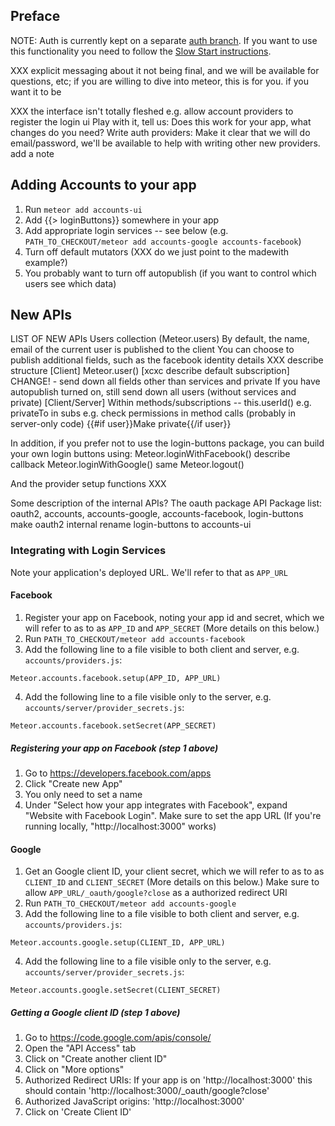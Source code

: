 ## Preface
NOTE: Auth is currently kept on a separate [auth branch](https://github.com/meteor/meteor/tree/auth). If you want to use this functionality you need to follow the [Slow Start instructions](https://github.com/meteor/meteor#slow-start-for-developers).

XXX explicit messaging about it not being final, and we will be available for questions, etc; if you are willing to dive into meteor, this is for you. if you want it to be 


XXX the interface isn't totally fleshed
e.g. allow account providers to register the login ui
Play with it, tell us: Does this work for your app, what changes do you need?
Write auth providers: Make it clear that we will do email/password, we'll be available to help with writing other new providers.
add a note 


## Adding Accounts to your app
1. Run `meteor add accounts-ui`
2. Add {{> loginButtons}} somewhere in your app
3. Add appropriate login services -- see below (e.g. `PATH_TO_CHECKOUT/meteor add accounts-google accounts-facebook`)
4. Turn off default mutators (XXX do we just point to the madewith example?)
5. You probably want to turn off autopublish (if you want to control which users see which data) 

## New APIs
LIST OF NEW APIs
Users collection (Meteor.users)
By default, the name, email of the current user is published to the client
You can choose to publish additional fields, such as the facebook identity details
XXX describe structure
[Client] Meteor.user() [xcxc describe default subscription]
CHANGE! - send down all fields other than services and private
If you have autopublish turned on, still send down all users (without services and private)
[Client/Server] Within methods/subscriptions -- this.userId()
e.g. privateTo in subs
e.g. check permissions in method calls (probably in server-only code)
{{#if user}}Make private{{/if user}}

In addition, if you prefer not to use the login-buttons package, you can build your own login buttons using:
Meteor.loginWithFacebook()
describe callback
Meteor.loginWithGoogle()
same
Meteor.logout()

And the provider setup functions XXX



Some description of the internal APIs?
The oauth package API
Package list: oauth2, accounts, accounts-google, accounts-facebook, login-buttons
make oauth2 internal
rename login-buttons to accounts-ui



### Integrating with Login Services

Note your application's deployed URL. We'll refer to that as `APP_URL`

#### Facebook
1. Register your app on Facebook, noting your app id and secret, which we will refer to as to as `APP_ID` and `APP_SECRET` (More details on this below.)
2. Run `PATH_TO_CHECKOUT/meteor add accounts-facebook`
3. Add the following line to a file visible to both client and server, e.g. `accounts/providers.js`:
```
Meteor.accounts.facebook.setup(APP_ID, APP_URL)
```

4. Add the following line to a file visible only to the server, e.g. `accounts/server/provider_secrets.js`:
```
Meteor.accounts.facebook.setSecret(APP_SECRET)
```

##### Registering your app on Facebook (step 1 above)
1. Go to https://developers.facebook.com/apps
2. Click "Create new App"
3. You only need to set a name
4. Under "Select how your app integrates with Facebook", expand "Website with Facebook Login". Make sure to set the app URL (If you're running locally, "http://localhost:3000" works)
 

#### Google
1. Get an Google client ID, your client secret, which we will refer to as to as `CLIENT_ID` and `CLIENT_SECRET` (More details on this below.) Make sure to allow `APP_URL/_oauth/google?close` as a authorized redirect URI
2. Run `PATH_TO_CHECKOUT/meteor add accounts-google`
3. Add the following line to a file visible to both client and server, e.g. `accounts/providers.js`:
```
Meteor.accounts.google.setup(CLIENT_ID, APP_URL)
```

4. Add the following line to a file visible only to the server, e.g. `accounts/server/provider_secrets.js`:
```
Meteor.accounts.google.setSecret(CLIENT_SECRET)
```


##### Getting a Google client ID (step 1 above)
1. Go to https://code.google.com/apis/console/
2. Open the "API Access" tab
3. Click on "Create another client ID"
4. Click on "More options"
5. Authorized Redirect URIs: If your app is on 'http://localhost:3000' this should contain 'http://localhost:3000/_oauth/google?close'
6. Authorized JavaScript origins: 'http://localhost:3000'
7. Click on 'Create Client ID'


